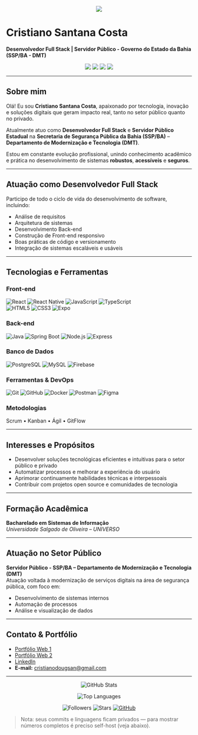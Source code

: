 <!-- Banner estiloso no topo -->
<p align="center">
  <img src="https://capsule-render.vercel.app/api?type=waving&color=0:0f0c29,50:302b63,100:24243e&height=200&section=header&text=Cristiano%20Santana%20Costa&fontSize=35&fontColor=fff&fontAlignY=35&desc=Desenvolvedor%20Full%20Stack%20|%20Servidor%20Público&descAlignY=55" />
</p>

# Cristiano Santana Costa  

**Desenvolvedor Full Stack | Servidor Público - Governo do Estado da Bahia (SSP/BA - DMT)**  

<p align="center">
  <img src="https://img.shields.io/badge/FullStack-Developer-blue?style=for-the-badge&logo=dev.to" />
  <img src="https://img.shields.io/badge/Java-SpringBoot-green?style=for-the-badge&logo=spring" />
  <img src="https://img.shields.io/badge/React-Native-61DAFB?style=for-the-badge&logo=react" />
  <img src="https://img.shields.io/badge/PostgreSQL-Database-blue?style=for-the-badge&logo=postgresql" />
</p>  

---

## Sobre mim  

Olá! Eu sou **Cristiano Santana Costa**, apaixonado por tecnologia, inovação e soluções digitais que geram impacto real, tanto no setor público quanto no privado.  

Atualmente atuo como **Desenvolvedor Full Stack** e **Servidor Público Estadual** na **Secretaria de Segurança Pública da Bahia (SSP/BA)** – **Departamento de Modernização e Tecnologia (DMT)**.  

Estou em constante evolução profissional, unindo conhecimento acadêmico e prática no desenvolvimento de sistemas **robustos**, **acessíveis** e **seguros**.  

---

## Atuação como Desenvolvedor Full Stack  

Participo de todo o ciclo de vida do desenvolvimento de software, incluindo:  

- Análise de requisitos  
- Arquitetura de sistemas  
- Desenvolvimento Back-end  
- Construção de Front-end responsivo  
- Boas práticas de código e versionamento  
- Integração de sistemas escaláveis e usáveis  

---

## Tecnologias e Ferramentas  

### Front-end
![React](https://img.shields.io/badge/React-61DAFB?style=flat&logo=react&logoColor=black)
![React Native](https://img.shields.io/badge/React_Native-61DAFB?style=flat&logo=react&logoColor=black)
![JavaScript](https://img.shields.io/badge/JavaScript-F7DF1E?style=flat&logo=javascript&logoColor=black)
![TypeScript](https://img.shields.io/badge/TypeScript-3178C6?style=flat&logo=typescript&logoColor=white)  
![HTML5](https://img.shields.io/badge/HTML5-E34F26?style=flat&logo=html5&logoColor=white)
![CSS3](https://img.shields.io/badge/CSS3-1572B6?style=flat&logo=css3&logoColor=white)
![Expo](https://img.shields.io/badge/Expo-000000?style=flat&logo=expo&logoColor=white)

### Back-end
![Java](https://img.shields.io/badge/Java-ED8B00?style=flat&logo=openjdk&logoColor=white)
![Spring Boot](https://img.shields.io/badge/SpringBoot-6DB33F?style=flat&logo=springboot&logoColor=white)
![Node.js](https://img.shields.io/badge/Node.js-339933?style=flat&logo=node.js&logoColor=white)
![Express](https://img.shields.io/badge/Express.js-000000?style=flat&logo=express&logoColor=white)

### Banco de Dados
![PostgreSQL](https://img.shields.io/badge/PostgreSQL-316192?style=flat&logo=postgresql&logoColor=white)
![MySQL](https://img.shields.io/badge/MySQL-005C84?style=flat&logo=mysql&logoColor=white)
![Firebase](https://img.shields.io/badge/Firebase-FFCA28?style=flat&logo=firebase&logoColor=black)

### Ferramentas & DevOps
![Git](https://img.shields.io/badge/Git-F05032?style=flat&logo=git&logoColor=white)
![GitHub](https://img.shields.io/badge/GitHub-181717?style=flat&logo=github&logoColor=white)
![Docker](https://img.shields.io/badge/Docker-2496ED?style=flat&logo=docker&logoColor=white)
![Postman](https://img.shields.io/badge/Postman-FF6C37?style=flat&logo=postman&logoColor=white)
![Figma](https://img.shields.io/badge/Figma-F24E1E?style=flat&logo=figma&logoColor=white)

### Metodologias
Scrum • Kanban • Ágil • GitFlow  

---

## Interesses e Propósitos  

- Desenvolver soluções tecnológicas eficientes e intuitivas para o setor público e privado  
- Automatizar processos e melhorar a experiência do usuário  
- Aprimorar continuamente habilidades técnicas e interpessoais  
- Contribuir com projetos open source e comunidades de tecnologia  

---

## Formação Acadêmica  

**Bacharelado em Sistemas de Informação**  
_Universidade Salgado de Oliveira – UNIVERSO_  

---

## Atuação no Setor Público  

**Servidor Público - SSP/BA – Departamento de Modernização e Tecnologia (DMT)**  
Atuação voltada à modernização de serviços digitais na área de segurança pública, com foco em:  

- Desenvolvimento de sistemas internos  
- Automação de processos  
- Análise e visualização de dados  

---

## Contato & Portfólio  

- [Portfólio Web 1](https://www.costadeveloper.com/)  
- [Portfólio Web 2](https://cristianosantanadev.web.app/)  
- [LinkedIn](https://www.linkedin.com/in/cristiano-costa-908ba5141/)  
- **E-mail:** cristianodougsan@gmail.com  

---


<!-- GitHub Stats (corrigido: username correto) -->
<p align="center">
  <img src="https://github-readme-stats.vercel.app/api?username=cristianosantanacosta&show_icons=true&theme=tokyonight" alt="GitHub Stats" />
</p>

<!-- Top languages (opcional) -->
<p align="center">
  <img src="https://github-readme-stats.vercel.app/api/top-langs/?username=cristianosantanacosta&layout=compact&theme=tokyonight" alt="Top Languages" />
</p>

<!-- Badges fallback (funciona com repositórios privados) -->
<p align="center">
  <img src="https://img.shields.io/github/followers/cristianosantanacosta?label=Followers&style=social" alt="Followers" />
  <img src="https://img.shields.io/github/stars/cristianosantanacosta?label=Stars&style=social" alt="Stars" />
  <a href="https://github.com/cristianosantanacosta" target="_blank">
    <img src="https://img.shields.io/badge/GitHub-Perfil-black?style=flat" alt="GitHub" />
  </a>
</p>

<!-- Observação curta -->
> Nota: seus commits e linguagens ficam privados — para mostrar números completos é preciso self-host (veja abaixo).  
